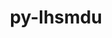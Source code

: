 ---
title: "py-lhsmdu"
layout: cache
categories: [package, develop]
meta: {"versions": ["1.1"], "compilers": ["gcc@=11.1.0", "gcc@=11.4.0", "gcc@=9.4.0", "oneapi@=2023.2.0", "oneapi@=2023.2.1"], "oss": ["ubuntu20.04"], "platforms": ["linux"], "targets": ["aarch64", "neoverse_v1", "ppc64le", "x86_64_v3"], "stacks": ["e4s", "e4s-arm", "e4s-neoverse_v1", "e4s-oneapi", "e4s-power", "root"], "num_specs": 54, "num_specs_by_stack": {"e4s-arm": 6, "root": 54, "e4s-neoverse_v1": 7, "e4s-power": 12, "e4s": 12, "e4s-oneapi": 17}}
spec_details: [{"hash": "z75gkuozz3xrglxblrozvznyrqbmeye3", "compiler": "gcc@=11.4.0", "versions": ["1.1"], "os": "ubuntu20.04", "platform": "linux", "target": "aarch64", "variants": ["build_system=python_pip"], "stacks": ["e4s-arm", "root"], "size": "-", "tarball": "https://binaries.spack.io/develop/build_cache/linux-ubuntu20.04-aarch64/gcc-11.4.0/py-lhsmdu-1.1/linux-ubuntu20.04-aarch64-gcc-11.4.0-py-lhsmdu-1.1-z75gkuozz3xrglxblrozvznyrqbmeye3.spack"}, {"hash": "mup62wxgiynta6fkjmndetdphiadnmld", "compiler": "gcc@=11.4.0", "versions": ["1.1"], "os": "ubuntu20.04", "platform": "linux", "target": "aarch64", "variants": ["build_system=python_pip"], "stacks": ["e4s-arm", "root"], "size": "-", "tarball": "https://binaries.spack.io/develop/build_cache/linux-ubuntu20.04-aarch64/gcc-11.4.0/py-lhsmdu-1.1/linux-ubuntu20.04-aarch64-gcc-11.4.0-py-lhsmdu-1.1-mup62wxgiynta6fkjmndetdphiadnmld.spack"}, {"hash": "zjhsav7jdhgagbmeof3emdvnumchhmxw", "compiler": "gcc@=11.4.0", "versions": ["1.1"], "os": "ubuntu20.04", "platform": "linux", "target": "aarch64", "variants": ["build_system=python_pip"], "stacks": ["e4s-arm", "root"], "size": "-", "tarball": "https://binaries.spack.io/develop/build_cache/linux-ubuntu20.04-aarch64/gcc-11.4.0/py-lhsmdu-1.1/linux-ubuntu20.04-aarch64-gcc-11.4.0-py-lhsmdu-1.1-zjhsav7jdhgagbmeof3emdvnumchhmxw.spack"}, {"hash": "rrftza7j324xijjp2aossnpm46ectsoq", "compiler": "gcc@=11.4.0", "versions": ["1.1"], "os": "ubuntu20.04", "platform": "linux", "target": "aarch64", "variants": ["build_system=python_pip"], "stacks": ["e4s-arm", "root"], "size": "-", "tarball": "https://binaries.spack.io/develop/build_cache/linux-ubuntu20.04-aarch64/gcc-11.4.0/py-lhsmdu-1.1/linux-ubuntu20.04-aarch64-gcc-11.4.0-py-lhsmdu-1.1-rrftza7j324xijjp2aossnpm46ectsoq.spack"}, {"hash": "6epu33skoowe7l4yoy5ie33yoazo3ge2", "compiler": "gcc@=11.4.0", "versions": ["1.1"], "os": "ubuntu20.04", "platform": "linux", "target": "aarch64", "variants": ["build_system=python_pip"], "stacks": ["e4s-arm", "root"], "size": "-", "tarball": "https://binaries.spack.io/develop/build_cache/linux-ubuntu20.04-aarch64/gcc-11.4.0/py-lhsmdu-1.1/linux-ubuntu20.04-aarch64-gcc-11.4.0-py-lhsmdu-1.1-6epu33skoowe7l4yoy5ie33yoazo3ge2.spack"}, {"hash": "hyb3gyjqzwkghmctrrlxlfbq7wroyg2w", "compiler": "gcc@=11.4.0", "versions": ["1.1"], "os": "ubuntu20.04", "platform": "linux", "target": "aarch64", "variants": ["build_system=python_pip"], "stacks": ["e4s-arm", "root"], "size": "-", "tarball": "https://binaries.spack.io/develop/build_cache/linux-ubuntu20.04-aarch64/gcc-11.4.0/py-lhsmdu-1.1/linux-ubuntu20.04-aarch64-gcc-11.4.0-py-lhsmdu-1.1-hyb3gyjqzwkghmctrrlxlfbq7wroyg2w.spack"}, {"hash": "cv55uradr4hddfxeor6gkqijegmssszi", "compiler": "gcc@=11.4.0", "versions": ["1.1"], "os": "ubuntu20.04", "platform": "linux", "target": "neoverse_v1", "variants": ["build_system=python_pip"], "stacks": ["e4s-neoverse_v1", "root"], "size": "-", "tarball": "https://binaries.spack.io/develop/build_cache/linux-ubuntu20.04-neoverse_v1/gcc-11.4.0/py-lhsmdu-1.1/linux-ubuntu20.04-neoverse_v1-gcc-11.4.0-py-lhsmdu-1.1-cv55uradr4hddfxeor6gkqijegmssszi.spack"}, {"hash": "5dz4flh2w3w5hhabds5b6y4ujzeio4v2", "compiler": "gcc@=11.4.0", "versions": ["1.1"], "os": "ubuntu20.04", "platform": "linux", "target": "neoverse_v1", "variants": ["build_system=python_pip"], "stacks": ["e4s-neoverse_v1", "root"], "size": "-", "tarball": "https://binaries.spack.io/develop/build_cache/linux-ubuntu20.04-neoverse_v1/gcc-11.4.0/py-lhsmdu-1.1/linux-ubuntu20.04-neoverse_v1-gcc-11.4.0-py-lhsmdu-1.1-5dz4flh2w3w5hhabds5b6y4ujzeio4v2.spack"}, {"hash": "nzg53qpe33rim2zwswr237u46zct5e5r", "compiler": "gcc@=11.4.0", "versions": ["1.1"], "os": "ubuntu20.04", "platform": "linux", "target": "neoverse_v1", "variants": ["build_system=python_pip"], "stacks": ["e4s-neoverse_v1", "root"], "size": "-", "tarball": "https://binaries.spack.io/develop/build_cache/linux-ubuntu20.04-neoverse_v1/gcc-11.4.0/py-lhsmdu-1.1/linux-ubuntu20.04-neoverse_v1-gcc-11.4.0-py-lhsmdu-1.1-nzg53qpe33rim2zwswr237u46zct5e5r.spack"}, {"hash": "o6s2tx3xq33hdlpvzdxwyoafmoe6uugs", "compiler": "gcc@=11.4.0", "versions": ["1.1"], "os": "ubuntu20.04", "platform": "linux", "target": "neoverse_v1", "variants": ["build_system=python_pip"], "stacks": ["e4s-neoverse_v1", "root"], "size": "-", "tarball": "https://binaries.spack.io/develop/build_cache/linux-ubuntu20.04-neoverse_v1/gcc-11.4.0/py-lhsmdu-1.1/linux-ubuntu20.04-neoverse_v1-gcc-11.4.0-py-lhsmdu-1.1-o6s2tx3xq33hdlpvzdxwyoafmoe6uugs.spack"}, {"hash": "ilikvvfmymfqmnekptjdil7a3giv6gzu", "compiler": "gcc@=11.4.0", "versions": ["1.1"], "os": "ubuntu20.04", "platform": "linux", "target": "neoverse_v1", "variants": ["build_system=python_pip"], "stacks": ["e4s-neoverse_v1", "root"], "size": "-", "tarball": "https://binaries.spack.io/develop/build_cache/linux-ubuntu20.04-neoverse_v1/gcc-11.4.0/py-lhsmdu-1.1/linux-ubuntu20.04-neoverse_v1-gcc-11.4.0-py-lhsmdu-1.1-ilikvvfmymfqmnekptjdil7a3giv6gzu.spack"}, {"hash": "ywi6qb7iy4yjaczmlnlewiabdn3tccbu", "compiler": "gcc@=11.4.0", "versions": ["1.1"], "os": "ubuntu20.04", "platform": "linux", "target": "neoverse_v1", "variants": ["build_system=python_pip"], "stacks": ["e4s-neoverse_v1", "root"], "size": "-", "tarball": "https://binaries.spack.io/develop/build_cache/linux-ubuntu20.04-neoverse_v1/gcc-11.4.0/py-lhsmdu-1.1/linux-ubuntu20.04-neoverse_v1-gcc-11.4.0-py-lhsmdu-1.1-ywi6qb7iy4yjaczmlnlewiabdn3tccbu.spack"}, {"hash": "n7caucrp6bdowce66qilie55zcohs2zz", "compiler": "gcc@=11.4.0", "versions": ["1.1"], "os": "ubuntu20.04", "platform": "linux", "target": "neoverse_v1", "variants": ["build_system=python_pip"], "stacks": ["e4s-neoverse_v1", "root"], "size": "-", "tarball": "https://binaries.spack.io/develop/build_cache/linux-ubuntu20.04-neoverse_v1/gcc-11.4.0/py-lhsmdu-1.1/linux-ubuntu20.04-neoverse_v1-gcc-11.4.0-py-lhsmdu-1.1-n7caucrp6bdowce66qilie55zcohs2zz.spack"}, {"hash": "itjalm4x7s277dfncewic3n4uq5vkrnn", "compiler": "gcc@=11.1.0", "versions": ["1.1"], "os": "ubuntu20.04", "platform": "linux", "target": "ppc64le", "variants": ["build_system=python_pip"], "stacks": ["e4s-power", "root"], "size": "-", "tarball": "https://binaries.spack.io/develop/build_cache/linux-ubuntu20.04-ppc64le/gcc-11.1.0/py-lhsmdu-1.1/linux-ubuntu20.04-ppc64le-gcc-11.1.0-py-lhsmdu-1.1-itjalm4x7s277dfncewic3n4uq5vkrnn.spack"}, {"hash": "qvcbsktzsqjbiyph5w4ytsrohkaimm7a", "compiler": "gcc@=9.4.0", "versions": ["1.1"], "os": "ubuntu20.04", "platform": "linux", "target": "ppc64le", "variants": ["build_system=python_pip"], "stacks": ["e4s-power", "root"], "size": "-", "tarball": "https://binaries.spack.io/develop/build_cache/linux-ubuntu20.04-ppc64le/gcc-9.4.0/py-lhsmdu-1.1/linux-ubuntu20.04-ppc64le-gcc-9.4.0-py-lhsmdu-1.1-qvcbsktzsqjbiyph5w4ytsrohkaimm7a.spack"}, {"hash": "tgpnvlhgxjhhlz4sey4s5mqfy2tblggk", "compiler": "gcc@=9.4.0", "versions": ["1.1"], "os": "ubuntu20.04", "platform": "linux", "target": "ppc64le", "variants": ["build_system=python_pip"], "stacks": ["e4s-power", "root"], "size": "-", "tarball": "https://binaries.spack.io/develop/build_cache/linux-ubuntu20.04-ppc64le/gcc-9.4.0/py-lhsmdu-1.1/linux-ubuntu20.04-ppc64le-gcc-9.4.0-py-lhsmdu-1.1-tgpnvlhgxjhhlz4sey4s5mqfy2tblggk.spack"}, {"hash": "23ggiiwolmkzpqb7qfij2k7crzkk7k73", "compiler": "gcc@=9.4.0", "versions": ["1.1"], "os": "ubuntu20.04", "platform": "linux", "target": "ppc64le", "variants": ["build_system=python_pip"], "stacks": ["e4s-power", "root"], "size": "-", "tarball": "https://binaries.spack.io/develop/build_cache/linux-ubuntu20.04-ppc64le/gcc-9.4.0/py-lhsmdu-1.1/linux-ubuntu20.04-ppc64le-gcc-9.4.0-py-lhsmdu-1.1-23ggiiwolmkzpqb7qfij2k7crzkk7k73.spack"}, {"hash": "ysj7nyburtnutkdfcfrpg27ryvll3wcs", "compiler": "gcc@=9.4.0", "versions": ["1.1"], "os": "ubuntu20.04", "platform": "linux", "target": "ppc64le", "variants": ["build_system=python_pip"], "stacks": ["e4s-power", "root"], "size": "-", "tarball": "https://binaries.spack.io/develop/build_cache/linux-ubuntu20.04-ppc64le/gcc-9.4.0/py-lhsmdu-1.1/linux-ubuntu20.04-ppc64le-gcc-9.4.0-py-lhsmdu-1.1-ysj7nyburtnutkdfcfrpg27ryvll3wcs.spack"}, {"hash": "mckersblzn44mybic2zq6l2bj4cpdds7", "compiler": "gcc@=9.4.0", "versions": ["1.1"], "os": "ubuntu20.04", "platform": "linux", "target": "ppc64le", "variants": ["build_system=python_pip"], "stacks": ["e4s-power", "root"], "size": "-", "tarball": "https://binaries.spack.io/develop/build_cache/linux-ubuntu20.04-ppc64le/gcc-9.4.0/py-lhsmdu-1.1/linux-ubuntu20.04-ppc64le-gcc-9.4.0-py-lhsmdu-1.1-mckersblzn44mybic2zq6l2bj4cpdds7.spack"}, {"hash": "m4kxh3pcg5gon25u3yozdyh4wrezyjjf", "compiler": "gcc@=9.4.0", "versions": ["1.1"], "os": "ubuntu20.04", "platform": "linux", "target": "ppc64le", "variants": ["build_system=python_pip"], "stacks": ["e4s-power", "root"], "size": "-", "tarball": "https://binaries.spack.io/develop/build_cache/linux-ubuntu20.04-ppc64le/gcc-9.4.0/py-lhsmdu-1.1/linux-ubuntu20.04-ppc64le-gcc-9.4.0-py-lhsmdu-1.1-m4kxh3pcg5gon25u3yozdyh4wrezyjjf.spack"}, {"hash": "usva7dwzepc3ai6zzm5ix6za27zdukgu", "compiler": "gcc@=9.4.0", "versions": ["1.1"], "os": "ubuntu20.04", "platform": "linux", "target": "ppc64le", "variants": ["build_system=python_pip"], "stacks": ["e4s-power", "root"], "size": "-", "tarball": "https://binaries.spack.io/develop/build_cache/linux-ubuntu20.04-ppc64le/gcc-9.4.0/py-lhsmdu-1.1/linux-ubuntu20.04-ppc64le-gcc-9.4.0-py-lhsmdu-1.1-usva7dwzepc3ai6zzm5ix6za27zdukgu.spack"}, {"hash": "xxc5ffz4imsyzueqhrcucyw37pl6hjyn", "compiler": "gcc@=9.4.0", "versions": ["1.1"], "os": "ubuntu20.04", "platform": "linux", "target": "ppc64le", "variants": ["build_system=python_pip"], "stacks": ["e4s-power", "root"], "size": "-", "tarball": "https://binaries.spack.io/develop/build_cache/linux-ubuntu20.04-ppc64le/gcc-9.4.0/py-lhsmdu-1.1/linux-ubuntu20.04-ppc64le-gcc-9.4.0-py-lhsmdu-1.1-xxc5ffz4imsyzueqhrcucyw37pl6hjyn.spack"}, {"hash": "p5p6ib5z7zuvdl5vsnreaq5mhpishqot", "compiler": "gcc@=9.4.0", "versions": ["1.1"], "os": "ubuntu20.04", "platform": "linux", "target": "ppc64le", "variants": ["build_system=python_pip"], "stacks": ["e4s-power", "root"], "size": "-", "tarball": "https://binaries.spack.io/develop/build_cache/linux-ubuntu20.04-ppc64le/gcc-9.4.0/py-lhsmdu-1.1/linux-ubuntu20.04-ppc64le-gcc-9.4.0-py-lhsmdu-1.1-p5p6ib5z7zuvdl5vsnreaq5mhpishqot.spack"}, {"hash": "7dk6fmvm6x3ygtawqmf6a2rxgfgcez7o", "compiler": "gcc@=9.4.0", "versions": ["1.1"], "os": "ubuntu20.04", "platform": "linux", "target": "ppc64le", "variants": ["build_system=python_pip"], "stacks": ["e4s-power", "root"], "size": "-", "tarball": "https://binaries.spack.io/develop/build_cache/linux-ubuntu20.04-ppc64le/gcc-9.4.0/py-lhsmdu-1.1/linux-ubuntu20.04-ppc64le-gcc-9.4.0-py-lhsmdu-1.1-7dk6fmvm6x3ygtawqmf6a2rxgfgcez7o.spack"}, {"hash": "mvdz5h55f44hpjfik2i3u3x2n6ykm6sa", "compiler": "gcc@=9.4.0", "versions": ["1.1"], "os": "ubuntu20.04", "platform": "linux", "target": "ppc64le", "variants": ["build_system=python_pip"], "stacks": ["e4s-power", "root"], "size": "-", "tarball": "https://binaries.spack.io/develop/build_cache/linux-ubuntu20.04-ppc64le/gcc-9.4.0/py-lhsmdu-1.1/linux-ubuntu20.04-ppc64le-gcc-9.4.0-py-lhsmdu-1.1-mvdz5h55f44hpjfik2i3u3x2n6ykm6sa.spack"}, {"hash": "yvdsaialwaezxw6yigd5edrwhoyloddl", "compiler": "gcc@=11.1.0", "versions": ["1.1"], "os": "ubuntu20.04", "platform": "linux", "target": "x86_64_v3", "variants": ["build_system=python_pip"], "stacks": ["e4s", "root"], "size": "-", "tarball": "https://binaries.spack.io/develop/build_cache/linux-ubuntu20.04-x86_64_v3/gcc-11.1.0/py-lhsmdu-1.1/linux-ubuntu20.04-x86_64_v3-gcc-11.1.0-py-lhsmdu-1.1-yvdsaialwaezxw6yigd5edrwhoyloddl.spack"}, {"hash": "jbsqpishsfvzddqxkkdy3aq3j3lcdqcc", "compiler": "gcc@=11.4.0", "versions": ["1.1"], "os": "ubuntu20.04", "platform": "linux", "target": "x86_64_v3", "variants": ["build_system=python_pip"], "stacks": ["e4s", "root"], "size": "-", "tarball": "https://binaries.spack.io/develop/build_cache/linux-ubuntu20.04-x86_64_v3/gcc-11.4.0/py-lhsmdu-1.1/linux-ubuntu20.04-x86_64_v3-gcc-11.4.0-py-lhsmdu-1.1-jbsqpishsfvzddqxkkdy3aq3j3lcdqcc.spack"}, {"hash": "ekdvv2pj555qmjhpswlkryjjzk4un2rb", "compiler": "gcc@=11.4.0", "versions": ["1.1"], "os": "ubuntu20.04", "platform": "linux", "target": "x86_64_v3", "variants": ["build_system=python_pip"], "stacks": ["e4s", "root"], "size": "-", "tarball": "https://binaries.spack.io/develop/build_cache/linux-ubuntu20.04-x86_64_v3/gcc-11.4.0/py-lhsmdu-1.1/linux-ubuntu20.04-x86_64_v3-gcc-11.4.0-py-lhsmdu-1.1-ekdvv2pj555qmjhpswlkryjjzk4un2rb.spack"}, {"hash": "l2byr47swtzydthgnhhmkyels3djy7zu", "compiler": "gcc@=11.4.0", "versions": ["1.1"], "os": "ubuntu20.04", "platform": "linux", "target": "x86_64_v3", "variants": ["build_system=python_pip"], "stacks": ["e4s", "root"], "size": "-", "tarball": "https://binaries.spack.io/develop/build_cache/linux-ubuntu20.04-x86_64_v3/gcc-11.4.0/py-lhsmdu-1.1/linux-ubuntu20.04-x86_64_v3-gcc-11.4.0-py-lhsmdu-1.1-l2byr47swtzydthgnhhmkyels3djy7zu.spack"}, {"hash": "6vrad3e6cgchabjnjvdcn5r6jqx7pyfu", "compiler": "gcc@=11.4.0", "versions": ["1.1"], "os": "ubuntu20.04", "platform": "linux", "target": "x86_64_v3", "variants": ["build_system=python_pip"], "stacks": ["e4s", "root"], "size": "-", "tarball": "https://binaries.spack.io/develop/build_cache/linux-ubuntu20.04-x86_64_v3/gcc-11.4.0/py-lhsmdu-1.1/linux-ubuntu20.04-x86_64_v3-gcc-11.4.0-py-lhsmdu-1.1-6vrad3e6cgchabjnjvdcn5r6jqx7pyfu.spack"}, {"hash": "zn6vnv5l7y4rbllemyd4wesllk64eb34", "compiler": "gcc@=11.4.0", "versions": ["1.1"], "os": "ubuntu20.04", "platform": "linux", "target": "x86_64_v3", "variants": ["build_system=python_pip"], "stacks": ["e4s", "root"], "size": "-", "tarball": "https://binaries.spack.io/develop/build_cache/linux-ubuntu20.04-x86_64_v3/gcc-11.4.0/py-lhsmdu-1.1/linux-ubuntu20.04-x86_64_v3-gcc-11.4.0-py-lhsmdu-1.1-zn6vnv5l7y4rbllemyd4wesllk64eb34.spack"}, {"hash": "pxzlhlhyg5kp5g2uwkac5xepps7n6vvi", "compiler": "gcc@=11.4.0", "versions": ["1.1"], "os": "ubuntu20.04", "platform": "linux", "target": "x86_64_v3", "variants": ["build_system=python_pip"], "stacks": ["e4s", "root"], "size": "-", "tarball": "https://binaries.spack.io/develop/build_cache/linux-ubuntu20.04-x86_64_v3/gcc-11.4.0/py-lhsmdu-1.1/linux-ubuntu20.04-x86_64_v3-gcc-11.4.0-py-lhsmdu-1.1-pxzlhlhyg5kp5g2uwkac5xepps7n6vvi.spack"}, {"hash": "puupyq3wbppzg5kjf42qdtxavmlh7dpv", "compiler": "gcc@=11.4.0", "versions": ["1.1"], "os": "ubuntu20.04", "platform": "linux", "target": "x86_64_v3", "variants": ["build_system=python_pip"], "stacks": ["e4s", "root"], "size": "-", "tarball": "https://binaries.spack.io/develop/build_cache/linux-ubuntu20.04-x86_64_v3/gcc-11.4.0/py-lhsmdu-1.1/linux-ubuntu20.04-x86_64_v3-gcc-11.4.0-py-lhsmdu-1.1-puupyq3wbppzg5kjf42qdtxavmlh7dpv.spack"}, {"hash": "rnckj5ehw3fypr3fmvzx7rf4bu4d56kc", "compiler": "gcc@=11.4.0", "versions": ["1.1"], "os": "ubuntu20.04", "platform": "linux", "target": "x86_64_v3", "variants": ["build_system=python_pip"], "stacks": ["e4s", "root"], "size": "-", "tarball": "https://binaries.spack.io/develop/build_cache/linux-ubuntu20.04-x86_64_v3/gcc-11.4.0/py-lhsmdu-1.1/linux-ubuntu20.04-x86_64_v3-gcc-11.4.0-py-lhsmdu-1.1-rnckj5ehw3fypr3fmvzx7rf4bu4d56kc.spack"}, {"hash": "incdfz6cek7k4bshk2jg5tvdom6uyjgt", "compiler": "gcc@=11.4.0", "versions": ["1.1"], "os": "ubuntu20.04", "platform": "linux", "target": "x86_64_v3", "variants": ["build_system=python_pip"], "stacks": ["e4s", "root"], "size": "-", "tarball": "https://binaries.spack.io/develop/build_cache/linux-ubuntu20.04-x86_64_v3/gcc-11.4.0/py-lhsmdu-1.1/linux-ubuntu20.04-x86_64_v3-gcc-11.4.0-py-lhsmdu-1.1-incdfz6cek7k4bshk2jg5tvdom6uyjgt.spack"}, {"hash": "gji7fniifhx5oomg7riu54ces6vpfxxw", "compiler": "gcc@=11.4.0", "versions": ["1.1"], "os": "ubuntu20.04", "platform": "linux", "target": "x86_64_v3", "variants": ["build_system=python_pip"], "stacks": ["e4s", "root"], "size": "-", "tarball": "https://binaries.spack.io/develop/build_cache/linux-ubuntu20.04-x86_64_v3/gcc-11.4.0/py-lhsmdu-1.1/linux-ubuntu20.04-x86_64_v3-gcc-11.4.0-py-lhsmdu-1.1-gji7fniifhx5oomg7riu54ces6vpfxxw.spack"}, {"hash": "v6jdgqh2qxqfovgkoocdjwjm7szzw5dp", "compiler": "gcc@=11.4.0", "versions": ["1.1"], "os": "ubuntu20.04", "platform": "linux", "target": "x86_64_v3", "variants": ["build_system=python_pip"], "stacks": ["e4s", "root"], "size": "-", "tarball": "https://binaries.spack.io/develop/build_cache/linux-ubuntu20.04-x86_64_v3/gcc-11.4.0/py-lhsmdu-1.1/linux-ubuntu20.04-x86_64_v3-gcc-11.4.0-py-lhsmdu-1.1-v6jdgqh2qxqfovgkoocdjwjm7szzw5dp.spack"}, {"hash": "v4vmlrq66ltha5tcuiidrh4hpxfmyc33", "compiler": "oneapi@=2023.2.0", "versions": ["1.1"], "os": "ubuntu20.04", "platform": "linux", "target": "x86_64_v3", "variants": ["build_system=python_pip"], "stacks": ["e4s-oneapi", "root"], "size": "-", "tarball": "https://binaries.spack.io/develop/build_cache/linux-ubuntu20.04-x86_64_v3/oneapi-2023.2.0/py-lhsmdu-1.1/linux-ubuntu20.04-x86_64_v3-oneapi-2023.2.0-py-lhsmdu-1.1-v4vmlrq66ltha5tcuiidrh4hpxfmyc33.spack"}, {"hash": "4o5jxzzhvn6pcloqzc6e6qufbp3jdpzc", "compiler": "oneapi@=2023.2.1", "versions": ["1.1"], "os": "ubuntu20.04", "platform": "linux", "target": "x86_64_v3", "variants": ["build_system=python_pip"], "stacks": ["e4s-oneapi", "root"], "size": "-", "tarball": "https://binaries.spack.io/develop/build_cache/linux-ubuntu20.04-x86_64_v3/oneapi-2023.2.1/py-lhsmdu-1.1/linux-ubuntu20.04-x86_64_v3-oneapi-2023.2.1-py-lhsmdu-1.1-4o5jxzzhvn6pcloqzc6e6qufbp3jdpzc.spack"}, {"hash": "qpkavmvig6faahqny7ru4oumlwnhoxiw", "compiler": "oneapi@=2023.2.1", "versions": ["1.1"], "os": "ubuntu20.04", "platform": "linux", "target": "x86_64_v3", "variants": ["build_system=python_pip"], "stacks": ["e4s-oneapi", "root"], "size": "-", "tarball": "https://binaries.spack.io/develop/build_cache/linux-ubuntu20.04-x86_64_v3/oneapi-2023.2.1/py-lhsmdu-1.1/linux-ubuntu20.04-x86_64_v3-oneapi-2023.2.1-py-lhsmdu-1.1-qpkavmvig6faahqny7ru4oumlwnhoxiw.spack"}, {"hash": "kv7cfzdcc7lalpk4hvl6nfqdtyahf55b", "compiler": "oneapi@=2023.2.1", "versions": ["1.1"], "os": "ubuntu20.04", "platform": "linux", "target": "x86_64_v3", "variants": ["build_system=python_pip"], "stacks": ["e4s-oneapi", "root"], "size": "-", "tarball": "https://binaries.spack.io/develop/build_cache/linux-ubuntu20.04-x86_64_v3/oneapi-2023.2.1/py-lhsmdu-1.1/linux-ubuntu20.04-x86_64_v3-oneapi-2023.2.1-py-lhsmdu-1.1-kv7cfzdcc7lalpk4hvl6nfqdtyahf55b.spack"}, {"hash": "a46hzbsrz7ps3wxa7p77lg43otsmeilt", "compiler": "oneapi@=2023.2.1", "versions": ["1.1"], "os": "ubuntu20.04", "platform": "linux", "target": "x86_64_v3", "variants": ["build_system=python_pip"], "stacks": ["e4s-oneapi", "root"], "size": "-", "tarball": "https://binaries.spack.io/develop/build_cache/linux-ubuntu20.04-x86_64_v3/oneapi-2023.2.1/py-lhsmdu-1.1/linux-ubuntu20.04-x86_64_v3-oneapi-2023.2.1-py-lhsmdu-1.1-a46hzbsrz7ps3wxa7p77lg43otsmeilt.spack"}, {"hash": "kxcaetsq43rhpjgrvm6qwn7isgr52ayt", "compiler": "oneapi@=2023.2.1", "versions": ["1.1"], "os": "ubuntu20.04", "platform": "linux", "target": "x86_64_v3", "variants": ["build_system=python_pip"], "stacks": ["e4s-oneapi", "root"], "size": "-", "tarball": "https://binaries.spack.io/develop/build_cache/linux-ubuntu20.04-x86_64_v3/oneapi-2023.2.1/py-lhsmdu-1.1/linux-ubuntu20.04-x86_64_v3-oneapi-2023.2.1-py-lhsmdu-1.1-kxcaetsq43rhpjgrvm6qwn7isgr52ayt.spack"}, {"hash": "ehlwu5rcsukjowwhugsr6p3suo7f2nsi", "compiler": "oneapi@=2023.2.1", "versions": ["1.1"], "os": "ubuntu20.04", "platform": "linux", "target": "x86_64_v3", "variants": ["build_system=python_pip"], "stacks": ["e4s-oneapi", "root"], "size": "-", "tarball": "https://binaries.spack.io/develop/build_cache/linux-ubuntu20.04-x86_64_v3/oneapi-2023.2.1/py-lhsmdu-1.1/linux-ubuntu20.04-x86_64_v3-oneapi-2023.2.1-py-lhsmdu-1.1-ehlwu5rcsukjowwhugsr6p3suo7f2nsi.spack"}, {"hash": "wh6r4or3rr2gr2vr4fzjfynkp2sxio2x", "compiler": "oneapi@=2023.2.1", "versions": ["1.1"], "os": "ubuntu20.04", "platform": "linux", "target": "x86_64_v3", "variants": ["build_system=python_pip"], "stacks": ["e4s-oneapi", "root"], "size": "-", "tarball": "https://binaries.spack.io/develop/build_cache/linux-ubuntu20.04-x86_64_v3/oneapi-2023.2.1/py-lhsmdu-1.1/linux-ubuntu20.04-x86_64_v3-oneapi-2023.2.1-py-lhsmdu-1.1-wh6r4or3rr2gr2vr4fzjfynkp2sxio2x.spack"}, {"hash": "z365hwvja5shabf7jb4isolpqfnj3pkg", "compiler": "oneapi@=2023.2.1", "versions": ["1.1"], "os": "ubuntu20.04", "platform": "linux", "target": "x86_64_v3", "variants": ["build_system=python_pip"], "stacks": ["e4s-oneapi", "root"], "size": "-", "tarball": "https://binaries.spack.io/develop/build_cache/linux-ubuntu20.04-x86_64_v3/oneapi-2023.2.1/py-lhsmdu-1.1/linux-ubuntu20.04-x86_64_v3-oneapi-2023.2.1-py-lhsmdu-1.1-z365hwvja5shabf7jb4isolpqfnj3pkg.spack"}, {"hash": "ztwhe7h6deuvytdfv3wyn674popodf7p", "compiler": "oneapi@=2023.2.1", "versions": ["1.1"], "os": "ubuntu20.04", "platform": "linux", "target": "x86_64_v3", "variants": ["build_system=python_pip"], "stacks": ["e4s-oneapi", "root"], "size": "-", "tarball": "https://binaries.spack.io/develop/build_cache/linux-ubuntu20.04-x86_64_v3/oneapi-2023.2.1/py-lhsmdu-1.1/linux-ubuntu20.04-x86_64_v3-oneapi-2023.2.1-py-lhsmdu-1.1-ztwhe7h6deuvytdfv3wyn674popodf7p.spack"}, {"hash": "scjtmfwclb7nkpmawxj7cxkn5vmlpewf", "compiler": "oneapi@=2023.2.1", "versions": ["1.1"], "os": "ubuntu20.04", "platform": "linux", "target": "x86_64_v3", "variants": ["build_system=python_pip"], "stacks": ["e4s-oneapi", "root"], "size": "-", "tarball": "https://binaries.spack.io/develop/build_cache/linux-ubuntu20.04-x86_64_v3/oneapi-2023.2.1/py-lhsmdu-1.1/linux-ubuntu20.04-x86_64_v3-oneapi-2023.2.1-py-lhsmdu-1.1-scjtmfwclb7nkpmawxj7cxkn5vmlpewf.spack"}, {"hash": "k3z5355dt6opdzpk43pphis2t74eaful", "compiler": "oneapi@=2023.2.1", "versions": ["1.1"], "os": "ubuntu20.04", "platform": "linux", "target": "x86_64_v3", "variants": ["build_system=python_pip"], "stacks": ["e4s-oneapi", "root"], "size": "-", "tarball": "https://binaries.spack.io/develop/build_cache/linux-ubuntu20.04-x86_64_v3/oneapi-2023.2.1/py-lhsmdu-1.1/linux-ubuntu20.04-x86_64_v3-oneapi-2023.2.1-py-lhsmdu-1.1-k3z5355dt6opdzpk43pphis2t74eaful.spack"}, {"hash": "udkqldgworuipbtdena6j7sp4ce6uij4", "compiler": "oneapi@=2023.2.1", "versions": ["1.1"], "os": "ubuntu20.04", "platform": "linux", "target": "x86_64_v3", "variants": ["build_system=python_pip"], "stacks": ["e4s-oneapi", "root"], "size": "-", "tarball": "https://binaries.spack.io/develop/build_cache/linux-ubuntu20.04-x86_64_v3/oneapi-2023.2.1/py-lhsmdu-1.1/linux-ubuntu20.04-x86_64_v3-oneapi-2023.2.1-py-lhsmdu-1.1-udkqldgworuipbtdena6j7sp4ce6uij4.spack"}, {"hash": "gqnfvxtoblpvf3iieouv5bkwx4t5f245", "compiler": "oneapi@=2023.2.1", "versions": ["1.1"], "os": "ubuntu20.04", "platform": "linux", "target": "x86_64_v3", "variants": ["build_system=python_pip"], "stacks": ["e4s-oneapi", "root"], "size": "-", "tarball": "https://binaries.spack.io/develop/build_cache/linux-ubuntu20.04-x86_64_v3/oneapi-2023.2.1/py-lhsmdu-1.1/linux-ubuntu20.04-x86_64_v3-oneapi-2023.2.1-py-lhsmdu-1.1-gqnfvxtoblpvf3iieouv5bkwx4t5f245.spack"}, {"hash": "rwpfjj7zxjwiemd46r2hytdor4frdlrz", "compiler": "oneapi@=2023.2.1", "versions": ["1.1"], "os": "ubuntu20.04", "platform": "linux", "target": "x86_64_v3", "variants": ["build_system=python_pip"], "stacks": ["e4s-oneapi", "root"], "size": "-", "tarball": "https://binaries.spack.io/develop/build_cache/linux-ubuntu20.04-x86_64_v3/oneapi-2023.2.1/py-lhsmdu-1.1/linux-ubuntu20.04-x86_64_v3-oneapi-2023.2.1-py-lhsmdu-1.1-rwpfjj7zxjwiemd46r2hytdor4frdlrz.spack"}, {"hash": "whgexbdnf7fxyjkbbmj4rggn6ufipxy5", "compiler": "oneapi@=2023.2.1", "versions": ["1.1"], "os": "ubuntu20.04", "platform": "linux", "target": "x86_64_v3", "variants": ["build_system=python_pip"], "stacks": ["e4s-oneapi", "root"], "size": "-", "tarball": "https://binaries.spack.io/develop/build_cache/linux-ubuntu20.04-x86_64_v3/oneapi-2023.2.1/py-lhsmdu-1.1/linux-ubuntu20.04-x86_64_v3-oneapi-2023.2.1-py-lhsmdu-1.1-whgexbdnf7fxyjkbbmj4rggn6ufipxy5.spack"}, {"hash": "qhxtlm4z5x3vvfsxwhrlpsfd5mnzt7l3", "compiler": "oneapi@=2023.2.1", "versions": ["1.1"], "os": "ubuntu20.04", "platform": "linux", "target": "x86_64_v3", "variants": ["build_system=python_pip"], "stacks": ["e4s-oneapi", "root"], "size": "-", "tarball": "https://binaries.spack.io/develop/build_cache/linux-ubuntu20.04-x86_64_v3/oneapi-2023.2.1/py-lhsmdu-1.1/linux-ubuntu20.04-x86_64_v3-oneapi-2023.2.1-py-lhsmdu-1.1-qhxtlm4z5x3vvfsxwhrlpsfd5mnzt7l3.spack"}]
---